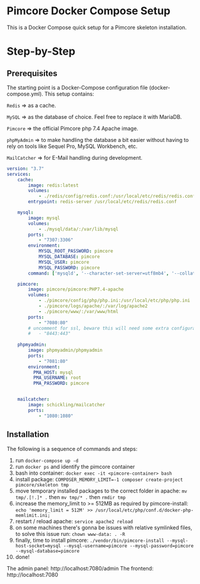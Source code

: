# Pimcore Docker Compose Setup
This is a Docker Compose quick setup for a Pimcore skeleton installation.

# Step-by-Step

## Prerequisites
The starting point is a Docker-Compose configuration file (docker-compose.yml). This setup contains: 

`Redis` => as a cache.

`MySQL` => as the database of choice. Feel free to replace it with MariaDB.

`Pimcore` => the official Pimcore php 7.4 Apache image.

`phpMyAdmin` => to make handling the database a bit easier without having to rely on tools like Sequel Pro, MySQL Workbench, etc.

`MailCatcher` => for E-Mail handling during development.

```yml
version: "3.7"
services:
    cache:
        image: redis:latest
        volumes:
            - ./redis/config/redis.conf:/usr/local/etc/redis/redis.conf:ro
        entrypoint: redis-server /usr/local/etc/redis/redis.conf

    mysql:
        image: mysql
        volumes:
            - ./mysql/data/:/var/lib/mysql
        ports:
            - "7307:3306"
        environment:
            MYSQL_ROOT_PASSWORD: pimcore
            MYSQL_DATABASE: pimcore
            MYSQL_USER: pimcore
            MYSQL_PASSWORD: pimcore
        command: ['mysqld', '--character-set-server=utf8mb4', '--collation-server=utf8mb4_unicode_ci']

    pimcore:
        image: pimcore/pimcore:PHP7.4-apache
        volumes:
            - ./pimcore/config/php/php.ini:/usr/local/etc/php/php.ini         
            - ./pimcore/logs/apache/:/var/log/apache2
            - ./pimcore/www/:/var/www/html        
        ports:
            - "7080:80"
        # uncomment for ssl, beware this will need some extra configuration for certificates.
        #   - "8443:443"
    
    phpmyadmin:
        image: phpmyadmin/phpmyadmin
        ports:
            - "7081:80"
        environment:
          PMA_HOST: mysql
          PMA_USERNAME: root
          PMA_PASSWORD: pimcore


    mailcatcher:
        image: schickling/mailcatcher
        ports:
            - "1080:1080"
```

## Installation
The following is a sequence of commands and steps:

1. run `docker-compose up -d` 
2. run `docker ps` and identify the pimcore container
3. bash into container: `docker exec -it <pimcore-container> bash`
4. install package: `COMPOSER_MEMORY_LIMIT=-1 composer create-project pimcore/skeleton tmp`
5. move temporary installed packages to the correct folder in apache: `mv tmp/.[!.]* .` then `mv tmp/* .` then `rmdir tmp`
6. increase the memory_limit to >= 512MB as required by pimcore-install: `echo 'memory_limit = 512M' >> /usr/local/etc/php/conf.d/docker-php-memlimit.ini;`
7. restart / reload apache: `service apache2 reload`
8. on some machines there's gonna be issues with relative symlinked files, to solve this issue run: `chown www-data: . -R`
9. finally, time to install pimcore: `./vendor/bin/pimcore-install --mysql-host-socket=mysql --mysql-username=pimcore --mysql-password=pimcore --mysql-database=pimcore`
10. done!

The admin panel: http://localhost:7080/admin 
The frontend: http://localhost:7080
